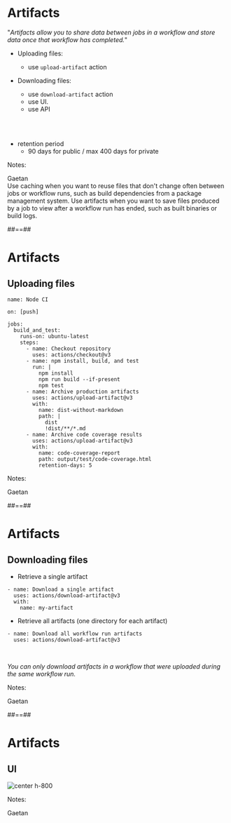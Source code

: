 <!-- .slide: class="with-code"-->
# Artifacts

"*Artifacts allow you to share data between jobs in a workflow and store data once that workflow has completed.*"

* Uploading files: 
  * use `upload-artifact` action

* Downloading files: 
  * use `download-artifact` action
  * use UI.
  * use API

<br/><br/>

* retention period
  * 90 days for public / max 400 days for private


Notes:

Gaetan <br/>
Use caching when you want to reuse files that don't change often between jobs or workflow runs, such as build dependencies from a package management system.
Use artifacts when you want to save files produced by a job to view after a workflow run has ended, such as built binaries or build logs.

##==##
<!-- .slide: class="with-code"-->
# Artifacts
## Uploading files

```yaml[]
name: Node CI

on: [push]

jobs:
  build_and_test:
    runs-on: ubuntu-latest
    steps:
      - name: Checkout repository
        uses: actions/checkout@v3
      - name: npm install, build, and test
        run: |
          npm install
          npm run build --if-present
          npm test
      - name: Archive production artifacts
        uses: actions/upload-artifact@v3
        with:
          name: dist-without-markdown
          path: |
            dist
            !dist/**/*.md
      - name: Archive code coverage results
        uses: actions/upload-artifact@v3
        with:
          name: code-coverage-report
          path: output/test/code-coverage.html
          retention-days: 5
```

Notes:

Gaetan <br/>

##==##
<!-- .slide: class="with-code"-->
# Artifacts
## Downloading files

* Retrieve a single artifact

```yaml[]
- name: Download a single artifact
  uses: actions/download-artifact@v3
  with:
    name: my-artifact
```

* Retrieve all artifacts (one directory for each artifact)

```yaml[]
- name: Download all workflow run artifacts
  uses: actions/download-artifact@v3
```

<br/>

*You can only download artifacts in a workflow that were uploaded during the same workflow run.*

Notes:

Gaetan

##==##
<!-- .slide: class="with-code"-->
# Artifacts
## UI

![center h-800](./assets/images/passing-data-between-jobs-in-a-workflow-updated.png)

Notes:

Gaetan
